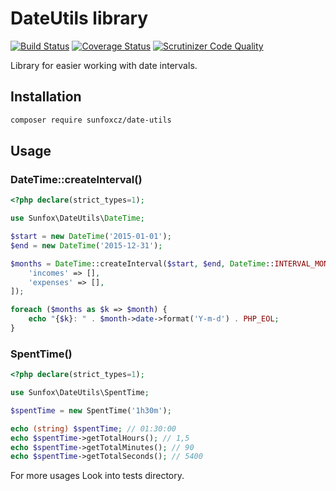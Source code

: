 # DateUtils library

[![Build Status](https://travis-ci.org/sunfoxcz/date-utils.svg?branch=master)](https://travis-ci.org/sunfoxcz/date-utils)
[![Coverage Status](https://coveralls.io/repos/github/sunfoxcz/date-utils/badge.svg?branch=master)](https://coveralls.io/github/sunfoxcz/date-utils?branch=master)
[![Scrutinizer Code Quality](https://scrutinizer-ci.com/g/sunfoxcz/date-utils/badges/quality-score.png?b=master)](https://scrutinizer-ci.com/g/sunfoxcz/date-utils/?branch=master)

Library for easier working with date intervals.

## Installation

```bash
composer require sunfoxcz/date-utils
```

## Usage

### DateTime::createInterval()

```php
<?php declare(strict_types=1);

use Sunfox\DateUtils\DateTime;

$start = new DateTime('2015-01-01');
$end = new DateTime('2015-12-31');

$months = DateTime::createInterval($start, $end, DateTime::INTERVAL_MONTH, 1, [
	'incomes' => [],
	'expenses' => [],
]);

foreach ($months as $k => $month) {
	echo "{$k}: " . $month->date->format('Y-m-d') . PHP_EOL;
}
```

### SpentTime()

```php
<?php declare(strict_types=1);

use Sunfox\DateUtils\SpentTime;

$spentTime = new SpentTime('1h30m');

echo (string) $spentTime; // 01:30:00
echo $spentTime->getTotalHours(); // 1,5
echo $spentTime->getTotalMinutes(); // 90
echo $spentTime->getTotalSeconds(); // 5400
```

For more usages Look into tests directory.
